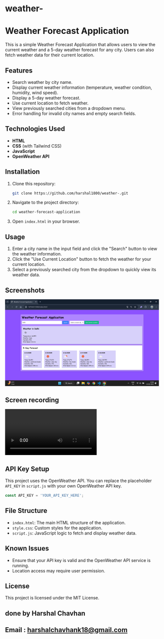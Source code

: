 # weather-
# Weather Forecast Application

This is a simple Weather Forecast Application that allows users to view the current weather and a 5-day weather forecast for any city. Users can also fetch weather data for their current location.

## Features
- Search weather by city name.
- Display current weather information (temperature, weather condition, humidity, wind speed).
- Display a 5-day weather forecast.
- Use current location to fetch weather.
- View previously searched cities from a dropdown menu.
- Error handling for invalid city names and empty search fields.

## Technologies Used
- **HTML**
- **CSS** (with Tailwind CSS)
- **JavaScript**
- **OpenWeather API**

## Installation
1. Clone this repository:
   ```bash
   git clone https://github.com/harshal1800/weather-.git
   ```
2. Navigate to the project directory:
   ```bash
   cd weather-forecast-application
   ```
3. Open `index.html` in your browser.

## Usage
1. Enter a city name in the input field and click the "Search" button to view the weather information.
2. Click the "Use Current Location" button to fetch the weather for your current location.
3. Select a previously searched city from the dropdown to quickly view its weather data.

## Screenshots
  ![ss](<ss and screen recording/sss1.png>)
## Screen recording 
<video controls src="ss and screen recording/weather.mp4" title="screen recording"></video>
## API Key Setup
This project uses the OpenWeather API. You can replace the placeholder `API_KEY` in `script.js` with your own OpenWeather API key.

```javascript
const API_KEY = 'YOUR_API_KEY_HERE';
```

## File Structure
- `index.html`: The main HTML structure of the application.
- `style.css`: Custom styles for the application.
- `script.js`: JavaScript logic to fetch and display weather data.

## Known Issues
- Ensure that your API key is valid and the OpenWeather API service is running.
- Location access may require user permission.

## License
This project is licensed under the MIT License.

## done by Harshal Chavhan 
## Email : harshalchavhank18@gmail.com